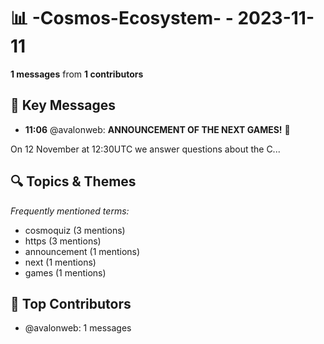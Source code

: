 # 📊 -Cosmos-Ecosystem- - 2023-11-11
**1 messages** from **1 contributors**

## 💬 Key Messages
- **11:06** @avalonweb: **ANNOUNCEMENT OF THE NEXT GAMES!** 🚀

On 12 November at 12:30UTC we answer questions about the C...

## 🔍 Topics & Themes
*Frequently mentioned terms:*
- cosmoquiz (3 mentions)
- https (3 mentions)
- announcement (1 mentions)
- next (1 mentions)
- games (1 mentions)

## 👥 Top Contributors
- @avalonweb: 1 messages